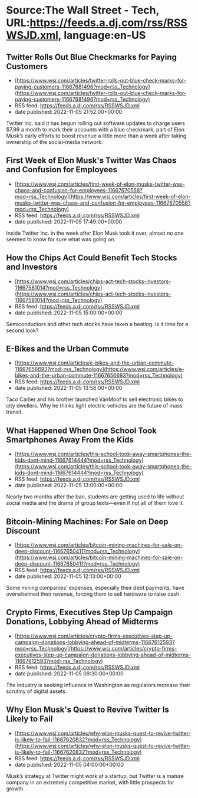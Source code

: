# Source:The Wall Street - Tech, URL:https://feeds.a.dj.com/rss/RSSWSJD.xml, language:en-US

## Twitter Rolls Out Blue Checkmarks for Paying Customers
 - [https://www.wsj.com/articles/twitter-rolls-out-blue-check-marks-for-paying-customers-11667681496?mod=rss_Technology](https://www.wsj.com/articles/twitter-rolls-out-blue-check-marks-for-paying-customers-11667681496?mod=rss_Technology)
 - RSS feed: https://feeds.a.dj.com/rss/RSSWSJD.xml
 - date published: 2022-11-05 21:52:00+00:00

Twitter Inc. said it has begun rolling out software updates to charge users $7.99 a month to mark their accounts with a blue checkmark, part of Elon Musk’s early efforts to boost revenue a little more than a week after taking ownership of the social-media network.

## First Week of Elon Musk's Twitter Was Chaos and Confusion for Employees
 - [https://www.wsj.com/articles/first-week-of-elon-musks-twitter-was-chaos-and-confusion-for-employees-11667670558?mod=rss_Technology](https://www.wsj.com/articles/first-week-of-elon-musks-twitter-was-chaos-and-confusion-for-employees-11667670558?mod=rss_Technology)
 - RSS feed: https://feeds.a.dj.com/rss/RSSWSJD.xml
 - date published: 2022-11-05 17:49:00+00:00

Inside Twitter Inc. in the week after Elon Musk took it over, almost no one seemed to know for sure what was going on.

## How the Chips Act Could Benefit Tech Stocks and Investors
 - [https://www.wsj.com/articles/chips-act-tech-stocks-investors-11667581014?mod=rss_Technology](https://www.wsj.com/articles/chips-act-tech-stocks-investors-11667581014?mod=rss_Technology)
 - RSS feed: https://feeds.a.dj.com/rss/RSSWSJD.xml
 - date published: 2022-11-05 15:00:00+00:00

Semiconductors and other tech stocks have taken a beating. Is it time for a second look?

## E-Bikes and the Urban Commute
 - [https://www.wsj.com/articles/e-bikes-and-the-urban-commute-11667656693?mod=rss_Technology](https://www.wsj.com/articles/e-bikes-and-the-urban-commute-11667656693?mod=rss_Technology)
 - RSS feed: https://feeds.a.dj.com/rss/RSSWSJD.xml
 - date published: 2022-11-05 13:58:00+00:00

Taco Carlier and his brother launched VanMoof to sell electronic bikes to city dwellers. Why he thinks light electric vehicles are the future of mass transit.

## What Happened When One School Took Smartphones Away From the Kids
 - [https://www.wsj.com/articles/this-school-took-away-smartphones-the-kids-dont-mind-11667614444?mod=rss_Technology](https://www.wsj.com/articles/this-school-took-away-smartphones-the-kids-dont-mind-11667614444?mod=rss_Technology)
 - RSS feed: https://feeds.a.dj.com/rss/RSSWSJD.xml
 - date published: 2022-11-05 13:00:00+00:00

Nearly two months after the ban, students are getting used to life without social media and the drama of group texts—even if not all of them love it.

## Bitcoin-Mining Machines: For Sale on Deep Discount
 - [https://www.wsj.com/articles/bitcoin-mining-machines-for-sale-on-deep-discount-11667650411?mod=rss_Technology](https://www.wsj.com/articles/bitcoin-mining-machines-for-sale-on-deep-discount-11667650411?mod=rss_Technology)
 - RSS feed: https://feeds.a.dj.com/rss/RSSWSJD.xml
 - date published: 2022-11-05 12:13:00+00:00

Some mining companies’ expenses, especially their debt payments, have overwhelmed their revenue, forcing them to sell hardware to raise cash.

## Crypto Firms, Executives Step Up Campaign Donations, Lobbying Ahead of Midterms
 - [https://www.wsj.com/articles/crypto-firms-executives-step-up-campaign-donations-lobbying-ahead-of-midterms-11667612593?mod=rss_Technology](https://www.wsj.com/articles/crypto-firms-executives-step-up-campaign-donations-lobbying-ahead-of-midterms-11667612593?mod=rss_Technology)
 - RSS feed: https://feeds.a.dj.com/rss/RSSWSJD.xml
 - date published: 2022-11-05 09:30:00+00:00

The industry is seeking influence in Washington as regulators increase their scrutiny of digital assets.

## Why Elon Musk's Quest to Revive Twitter Is Likely to Fail
 - [https://www.wsj.com/articles/why-elon-musks-quest-to-revive-twitter-is-likely-to-fail-11667620832?mod=rss_Technology](https://www.wsj.com/articles/why-elon-musks-quest-to-revive-twitter-is-likely-to-fail-11667620832?mod=rss_Technology)
 - RSS feed: https://feeds.a.dj.com/rss/RSSWSJD.xml
 - date published: 2022-11-05 04:00:00+00:00

Musk’s strategy at Twitter might work at a startup, but Twitter is a mature company in an extremely competitive market, with little prospects for growth.

